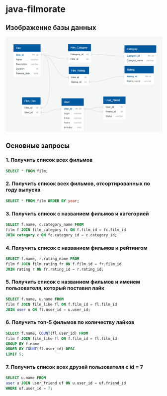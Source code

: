 # java-filmorate

## Изображение базы данных

![alt text](static/images/database.png "Database")

## Основные запросы

### 1. Получить список всех фильмов

```sql
SELECT * FROM film;
```

### 2. Получить список всех фильмов, отсортированных по году выпуска

```sql
SELECT * FROM film ORDER BY year;
```

### 3. Получить список с названием фильмов и категорией

```sql
SELECT f.name, c.category_name FROM
film f JOIN film_category fc ON f.film_id = fc.film_id
JOIN category c ON fc.category_id = c.category_id;
```

### 4. Получить список с названием фильмов и рейтингом

```sql
SELECT f.name, r.rating_name FROM
film f JOIN film_rating fr ON f.film_id = fr.film_id
JOIN rating r ON fr.rating_id = r.rating_id;
```

### 5. Получить список с названием фильмов и именем пользователя, который поставил лайк

```sql
SELECT f.name, u.name FROM
film f JOIN film_like fl ON f.film_id = fl.film_id
JOIN user u ON fl.user_id = u.user_id;
```

### 6. Получить топ-5 фильмов по количеству лайков

```sql
SELECT f.name, COUNT(fl.user_id) FROM
film f JOIN film_like fl ON f.film_id = fl.film_id
GROUP BY f.name
ORDER BY COUNT(fl.user_id) DESC
LIMIT 5;
```

### 7. Получить список всех друзей пользователя с id = 7
```sql
SELECT u.name FROM
user u JOIN user_friend uf ON u.user_id = uf.friend_id
WHERE uf.user_id = 7;
```


